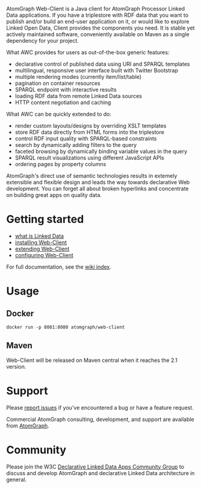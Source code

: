 AtomGraph Web-Client is a Java client for AtomGraph Processor Linked Data applications. If you have a triplestore with RDF
data that you want to publish and/or build an end-user application on it, or would like to explore Linked Open
Data, Client provides the components you need. It is stable yet actively maintained software, conveniently available on
Maven as a single dependency for your project.

What AWC provides for users as out-of-the-box generic features:
* declarative control of published data using URI and SPARQL templates
* multilingual, responsive user interface built with Twitter Bootstrap
* multiple rendering modes (currently item/list/table)
* pagination on container resources
* SPARQL endpoint with interactive results
* loading RDF data from remote Linked Data sources
* HTTP content negotiation and caching

What AWC can be quickly extended to do:
* render custom layouts/designs by overriding XSLT templates
* store RDF data directly from HTML forms into the triplestore
* control RDF input quality with SPARQL-based constraints
* search by dynamically adding filters to the query
* faceted browsing by dynamically binding variable values in the query
* SPARQL result visualizations using different JavaScript APIs
* ordering pages by property columns

AtomGraph's direct use of semantic technologies results in extemely extensible and flexible design and leads the
way towards declarative Web development. You can forget all about broken hyperlinks and concentrate on building
great apps on quality data.

Getting started
===============

* [what is Linked Data](../../wiki/What-is-Linked-Data)
* [installing Web-Client](../../wiki/Installation)
* [extending Web-Client](../../wiki/Extending-Web-Client)
* [configuring Web-Client](../../wiki/Configuration)

For full documentation, see the [wiki index](../../wiki).

Usage
=====

Docker
------

    docker run -p 8081:8080 atomgraph/web-client

Maven
-----

Web-Client will be released on Maven central when it reaches the 2.1 version.

Support
=======

Please [report issues](../../issues) if you've encountered a bug or have a feature request.

Commercial AtomGraph consulting, development, and support are available from [AtomGraph](https://atomgraph.com).

Community
=========

Please join the W3C [Declarative Linked Data Apps Community Group](http://www.w3.org/community/declarative-apps/) to discuss
and develop AtomGraph and declarative Linked Data architecture in general.
